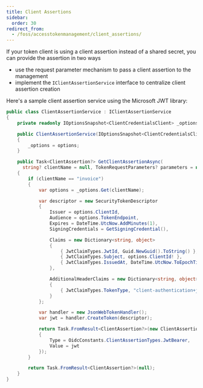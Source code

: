 ```yaml
---
title: Client Assertions
sidebar:
  order: 30
redirect_from:
  - /foss/accesstokenmanagement/client_assertions/
---
```


If your token client is using a client assertion instead of a shared secret, you can provide the assertion in two ways

* use the request parameter mechanism to pass a client assertion to the management
* implement the `IClientAssertionService` interface to centralize client assertion creation

Here's a sample client assertion service using the Microsoft JWT library:

```cs
public class ClientAssertionService : IClientAssertionService
{
    private readonly IOptionsSnapshot<ClientCredentialsClient> _options;

    public ClientAssertionService(IOptionsSnapshot<ClientCredentialsClient> options)
    {
        _options = options;
    }

    public Task<ClientAssertion?> GetClientAssertionAsync(
      string? clientName = null, TokenRequestParameters? parameters = null)
    {
        if (clientName == "invoice")
        {
            var options = _options.Get(clientName);

            var descriptor = new SecurityTokenDescriptor
            {
                Issuer = options.ClientId,
                Audience = options.TokenEndpoint,
                Expires = DateTime.UtcNow.AddMinutes(1),
                SigningCredentials = GetSigningCredential(),

                Claims = new Dictionary<string, object>
                {
                    { JwtClaimTypes.JwtId, Guid.NewGuid().ToString() },
                    { JwtClaimTypes.Subject, options.ClientId! },
                    { JwtClaimTypes.IssuedAt, DateTime.UtcNow.ToEpochTime() }
                },

                AdditionalHeaderClaims = new Dictionary<string, object>
                {
                    { JwtClaimTypes.TokenType, "client-authentication+jwt" }
                }
            };

            var handler = new JsonWebTokenHandler();
            var jwt = handler.CreateToken(descriptor);

            return Task.FromResult<ClientAssertion?>(new ClientAssertion
            {
                Type = OidcConstants.ClientAssertionTypes.JwtBearer,
                Value = jwt
            });
        }

        return Task.FromResult<ClientAssertion?>(null);
    }
}
```

